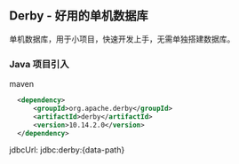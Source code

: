 ## Derby - 好用的单机数据库

单机数据库，用于小项目，快速开发上手，无需单独搭建数据库。

### Java 项目引入

maven

```xml
  <dependency>
      <groupId>org.apache.derby</groupId>
      <artifactId>derby</artifactId>
      <version>10.14.2.0</version>
  </dependency>
```

jdbcUrl: jdbc:derby:{data-path}
